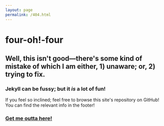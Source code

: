 ```yaml
---
layout: page
permalink: /404.html
---
```


# four-oh!-four

## Well, this isn't good&#8212;there's some kind of mistake of which I am either, 1) unaware; or, 2) trying to fix.

### Jekyll can be fussy; but it _is_ a lot of fun!

If you feel so inclined; feel free to browse this site's repository on GitHub!  You can find the relevant info in the footer!

### <a class="page-link" href="/">Get me outta here!</a>
